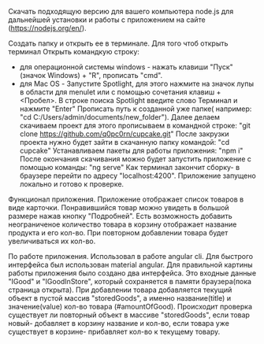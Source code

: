Скачать подходящую версию для вашего компьютера node.js для дальнейшей установки и работы с приложением на сайте (https://nodejs.org/en/).

Создать папку и открыть ее в терминале.
Для того чтоб открыть терминал
Открыть командкую строку:
- для операционной системы windows - нажать клавиши "Пуск"(значок Windows) + "R", прописать "cmd".
- для Mac OS - Запустите Spotlight, для этого нажмите на значок лупы в области для menulet или с помощью сочетания клавиш <Ctrl> + <Пробел>. В строке поиска Spotlight введите слово Терминал и нажмите "Enter"
Прописать путь к созданной уже папке( например: "cd C:/Users/admin/documents/new_folder").
Далее делаем скачиваем проект для этого прописываем в командной строке:
"git clone https://github.com/q0pc0rn/cupcake.git"
После закрузки проекта нужно будет зайти в скачанную папку командой:
"cd cupcake"
Устанавливаем пакеты для работы приложения:
"npm i"
После окончания скачивания можно будет запустить приложение с помощью команды:
"ng serve"
Как терминал закончит сборку- в браузере перейти по адресу "localhost:4200".
Приложение запущено локально и готово к проверке.

Функционал приложения.
Приложение отображает список товаров в виде карточки. Понравившийся товар можно увидеть в большой размере нажав кнопку "Подробней". Есть возможность добавить неограниченое количество товара в корзину отображает название продукта и его кол-во. При повторном добавлении товара будет увеличиваться их кол-во.

По работе приложения. 
Использовал в работе angular cli.
Для быстрого интерфейса был использован material angular.
Для правильной картины работы приложения было создано два интерфейса. Это входные данные "IGood" и "IGoodInStore", который сохраняется в памяти браузера(пока страница открыта).
При добавлении товара добавляется текущий объект в пустой массив "storedGoods", а именно название(title) и значение(value) кол-во товара (#amountOfGood). Происходит проверка существует ли повторный объект в массиве "storedGoods", если товар новый- добавляет в корзину название и кол-во, если товара уже существует в корзине- прибавляет кол-во к текущему товару.